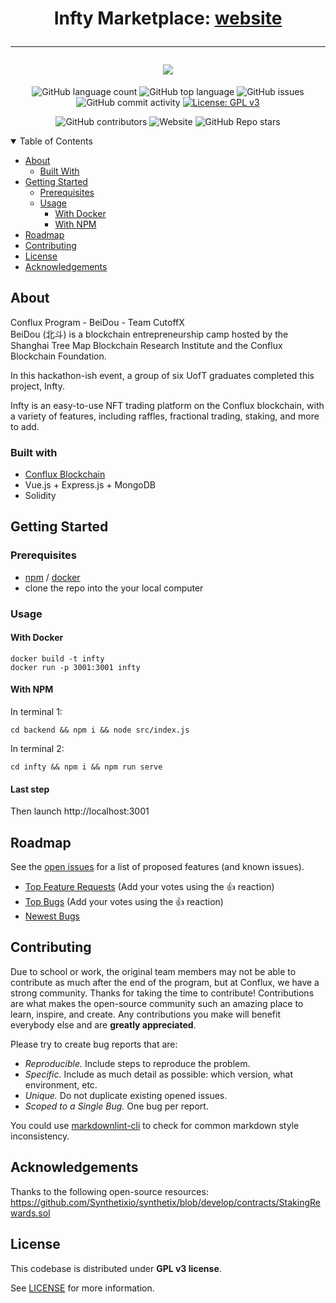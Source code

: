 
<div align="center">
<h1>
    Infty Marketplace: <a href='http://infty.market'>website</a>
    <hr>
    <img src='https://i.giphy.com/2AsUh6drRSF8bBQ1Zv.gif' />
</h1>

![GitHub language count](https://img.shields.io/github/languages/count/InfTkm/anything-nft) 
![GitHub top language](https://img.shields.io/github/languages/top/inftkm/anything-nft?color=42b883)
![GitHub issues](https://img.shields.io/github/issues/inftkm/anything-nft)
![GitHub commit activity](https://img.shields.io/github/commit-activity/y/inftkm/anything-nft)
[![License: GPL v3](https://img.shields.io/badge/License-GPLv3-blue.svg)](https://www.gnu.org/licenses/gpl-3.0)

![GitHub contributors](https://img.shields.io/github/contributors/inftkm/anything-nft)
![Website](https://img.shields.io/website?url=http%3A%2F%2Finfty.market)
![GitHub Repo stars](https://img.shields.io/github/stars/inftkm/anything-nft?style=social)
</div>

<details open="open">
<summary>Table of Contents</summary>

- [About](#about)
  - [Built With](#built-with)
- [Getting Started](#getting-started)
  - [Prerequisites](#prerequisites)
  - [Usage](#usage)
    - [With Docker](#with-docker)
    - [With NPM](#with-npm)
- [Roadmap](#roadmap)
- [Contributing](#contributing)
- [License](#license)
- [Acknowledgements](#acknowledgements)

</details>

## About
Conflux Program - BeiDou - Team CutoffX  
BeiDou (北斗) is a blockchain entrepreneurship camp hosted by the Shanghai Tree Map Blockchain Research Institute and the Conflux Blockchain Foundation.  

In this hackathon-ish event, a group of six UofT graduates completed this project, Infty.  

Infty is an easy-to-use NFT trading platform on the Conflux blockchain, with a variety of features, including raffles, fractional trading, staking, and more to add.

### Built with
- [Conflux Blockchain](https://confluxnetwork.org/)
- Vue.js + Express.js + MongoDB
- Solidity

## Getting Started
### Prerequisites
- [npm](https://docs.npmjs.com/downloading-and-installing-node-js-and-npm) / [docker](docker.com)
- clone the repo into the your local computer
### Usage
#### With Docker
```
docker build -t infty
docker run -p 3001:3001 infty
```

#### With NPM
In terminal 1:
``` 
cd backend && npm i && node src/index.js
```
In terminal 2:
```
cd infty && npm i && npm run serve
```
#### Last step
Then launch http://localhost:3001


## Roadmap

See the [open issues](https://github.com/inftkm/anything-nft/issues) for a list of proposed features (and known issues).

- [Top Feature Requests](https://github.com/inftkm/anything-nft/issues?q=label%3Aenhancement+is%3Aopen+sort%3Areactions-%2B1-desc) (Add your votes using the 👍 reaction)
- [Top Bugs](https://github.com/inftkm/anything-nft/issues?q=is%3Aissue+is%3Aopen+label%3Abug+sort%3Areactions-%2B1-desc) (Add your votes using the 👍 reaction)
- [Newest Bugs](https://github.com/inftkm/anything-nft/issues?q=is%3Aopen+is%3Aissue+label%3Abug)

## Contributing
Due to school or work, the original team members may not be able to contribute as much after the end of the program, but at Conflux, we have a strong community.
Thanks for taking the time to contribute! Contributions are what makes the open-source community such an amazing place to learn, inspire, and create. Any contributions you make will benefit everybody else and are **greatly appreciated**.

Please try to create bug reports that are:

- _Reproducible._ Include steps to reproduce the problem.
- _Specific._ Include as much detail as possible: which version, what environment, etc.
- _Unique._ Do not duplicate existing opened issues.
- _Scoped to a Single Bug._ One bug per report.

You could use [markdownlint-cli](https://github.com/igorshubovych/markdownlint-cli) to check for common markdown style inconsistency.

## Acknowledgements
Thanks to the following open-source resources:
https://github.com/Synthetixio/synthetix/blob/develop/contracts/StakingRewards.sol

## License
This codebase is distributed under **GPL v3 license**.

See [LICENSE](LICENSE) for more information.

